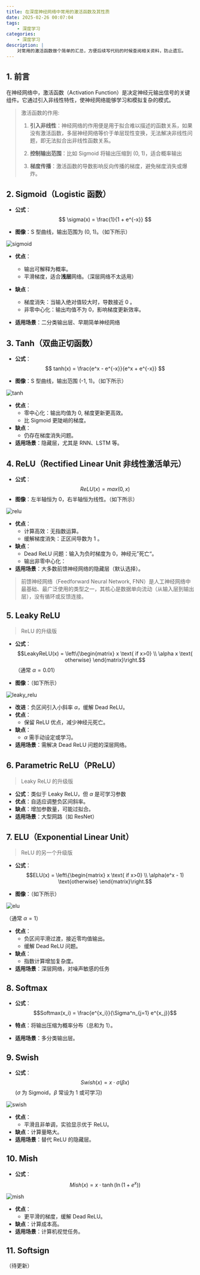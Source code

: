 ```yaml
---
title: 在深度神经网络中常用的激活函数及其性质
date: 2025-02-26 00:07:04
tags:
    - 深度学习
categories:
    - 深度学习
description: |
    对常用的激活函数做个简单的汇总，方便后续写代码的时候查阅相关资料，防止遗忘。
---
```


## 1. 前言
在神经网络中，激活函数（Activation Function）是决定神经元输出信号的关键组件。它通过引入非线性特性，使神经网络能够学习和模拟复杂的模式。

> 激活函数的作用:
> 
> 1. **引入非线性**：神经网络的作用便是用于拟合难以描述的函数关系，如果没有激活函数，多层神经网络等价于单层现性变换，无法解决非线性问题，即无法拟合出非线性函数关系。
>
> 2. **控制输出范围**：比如 Sigmoid 将输出压缩到 (0, 1)，适合概率输出
>
> 3. **梯度传播**：激活函数的导数影响反向传播的梯度，避免梯度消失或爆炸。

## 2. Sigmoid（Logistic 函数）
- **公式**：
$$ \sigma(x) = \frac{1}{1 + e^{-x}} $$

- **图像**：S 型曲线，输出范围为 (0, 1)。（如下所示）

![sigmoid](../images/activation_functions/sigmoid.png)

- **优点**：
  - 输出可解释为概率。
  - 平滑梯度，适合**浅层**网络。（深层网络不太适用）

- **缺点**：
  - 梯度消失：当输入绝对值较大时，导数接近 0 。
  - 非零中心化：输出均值不为 0，影响梯度更新效率。

- **适用场景**：二分类输出层、早期简单神经网络

## 3. Tanh（双曲正切函数）
- **公式**：
$$ tanh(x) = \frac{e^x - e^{-x}}{e^x + e^{-x}} $$

- **图像**：S 型曲线，输出范围 (-1, 1)。（如下所示）

![tanh](../images/activation_functions/tanh.png)

- **优点**：
  - 零中心化：输出均值为 0, 梯度更新更高效。
  - 比 Sigmoid 更陡峭的梯度。
- **缺点**：
  - 仍存在梯度消失问题。
- **适用场景**：隐藏层，尤其是 RNN、LSTM 等。

## 4. ReLU（Rectified Linear Unit 非线性激活单元）
- **公式**：
$$ ReLU(x) = max(0, x)$$
- **图像**：左半轴恒为 0，右半轴恒为线性。（如下所示）

![relu](../images/activation_functions/relu.png)

- **优点**：
  - 计算高效：无指数运算。
  - 缓解梯度消失：正区间导数为 1 。
- **缺点**：
  - Dead ReLU 问题：输入为负时梯度为 0，神经元”死亡“。
  - 输出非零中心化：
- **适用场景**：大多数前馈神经网络的隐藏层（默认选择）。

> 前馈神经网络（Feedforward Neural Network, FNN）是人工神经网络中最基础、最广泛使用的类型之一，其核心是数据单向流动（从输入层到输出层），没有循环或反馈连接。

## 5. Leaky ReLU
> ReLU 的升级版
>
> 
- **公式**：
$$LeakyReLU(x) = \left\{\begin{matrix} x \text{ if x>0} \\ \alpha x \text{ otherwise} \end{matrix}\right.$$
（通常 $\alpha = 0.01$）

- **图像**：（如下所示）

![leaky_relu](../images/activation_functions/leaky_relu.png)

- **改进**：负区间引入小斜率 $\alpha$，缓解 Dead ReLU。
- **优点**：
  - 保留 ReLU 优点，减少神经元死亡。
- **缺点**：
  - $\alpha$ 需手动设定或学习。
- **适用场景**：需解决 Dead ReLU 问题的深层网络。

## 6. Parametric ReLU（PReLU）
> Leaky ReLU 的升级版
- **公式**：类似于 Leaky ReLU，但 $\alpha$ 是可学习参数
- **优点**：自适应调整负区间斜率。
- **缺点**：增加参数量，可能过拟合。
- **适用场景**：大型网路（如 ResNet）

## 7. ELU（Exponential Linear Unit）
> ReLU 的另一个升级版

- **公式**：
$$ELU(x) = \left\{\begin{matrix} x \text{ if x>0} \\ \alpha(e^x - 1) \text{otherwise} \end{matrix}\right.$$

- **图像**：（如下所示）

![elu](../images/activation_functions/elu.png)

（通常 $\alpha = 1$）
- **优点**：
  - 负区间平滑过渡，接近零均值输出。
  - 缓解 Dead ReLU 问题。
- **缺点**：
  - 指数计算增加复杂度。
- **适用场景**：深层网络，对噪声敏感的任务

## 8. Softmax
- **公式**：
$$Softmax(x_i) = \frac{e^{x_i}}{\Sigma^n_{j=1} e^{x_j}}$$

- **特点**：将输出压缩为概率分布（总和为 1）。
- **适用场景**：多分类输出层。

## 9. Swish
- **公式**：
$$Swish(x) = x \cdot \sigma(\beta x) $$
($\sigma$ 为 Sigmoid，$\beta$ 常设为 1 或可学习)

![swish](../images/activation_functions/swish.png)

- **优点**：
  - 平滑且非单调，实验显示优于 ReLU。
- **缺点**：计算量略大。
- **适用场景**：替代 ReLU 的隐藏层。

## 10. Mish
- **公式**：
$$Mish(x) = x \cdot \tanh(\ln(1+e^x))$$

![mish](../images/activation_functions/mish.png)

- **优点**：
  - 更平滑的梯度，缓解 Dead ReLU。
- **缺点**：计算成本高。
- **适用场景**：计算机视觉任务。

## 11. Softsign
（待更新）